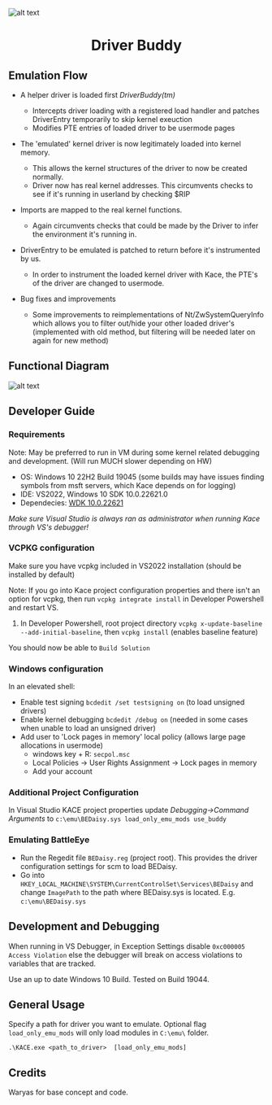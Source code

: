 ![alt text](https://drive.google.com/uc?export=view&id=1qgfpXdotNpEWSKo2I_O2puZFFBchPjrG)

# <p align="center">Driver Buddy</p>

## Emulation Flow

* A helper driver is loaded first *DriverBuddy(tm)*
  - Intercepts driver loading with a registered load handler and patches DriverEntry temporarily to skip kernel exeuction
  - Modifies PTE entries of loaded driver to be usermode pages 

* The 'emulated' kernel driver is now legitimately loaded into kernel memory.
  - This allows the kernel structures of the driver to now be created normally.
  - Driver now has real kernel addresses.  This circumvents checks to see if it's running in userland by checking $RIP

* Imports are mapped to the real kernel functions.
  - Again circumvents checks that could be made by the Driver to infer the environment it's running in.

* DriverEntry to be emulated is patched to return before it's instrumented by us.
  - In order to instrument the loaded kernel driver with Kace, the PTE's of the driver are changed to usermode.

* Bug fixes and improvements
  - Some improvements to reimplementations of Nt/ZwSystemQueryInfo which allows you to filter out/hide your other loaded driver's (implemented with old method, but filtering will be needed later on again for new method)

## Functional Diagram
![alt text](https://drive.google.com/uc?export=view&id=1yxhjL3jBhpJIJbLO9AvpUxS4kEja9qJs)


## Developer Guide

### Requirements
Note: May be preferred to run in VM during some kernel related debugging and development.  (Will run MUCH slower depending on HW)

- OS: Windows 10 22H2 Build 19045 (some builds may have issues finding symbols from msft servers, which Kace depends on for logging)
- IDE: VS2022, Windows 10 SDK 10.0.22621.0
- Dependecies:  [WDK 10.0.22621](https://learn.microsoft.com/en-us/windows-hardware/drivers/download-the-wdk)

*Make sure Visual Studio is always ran as administrator when running Kace through VS's debugger!*


### VCPKG configuration
Make sure you have vcpkg included in VS2022 installation (should be installed by default)

Note: If you go into Kace project configuration properties and there isn't an option for vcpkg, then run `vcpkg integrate install` in Developer Powershell and restart VS.

1. In Developer Powershell, root project directory `vcpkg x-update-baseline --add-initial-baseline`, then `vcpkg install`  (enables baseline feature)

You should now be able to `Build Solution`

### Windows configuration

In an elevated shell:
- Enable test signing `bcdedit /set testsigning on` (to load unsigned drivers)
- Enable kernel debugging `bcdedit /debug on` (needed in some cases when unable to load an unsigned driver)
- Add user to 'Lock pages in memory' local policy  (allows large page allocations in usermode)
    * windows key + R: `secpol.msc`
    * Local Policies -> User Rights Assignment -> Lock pages in memory
    * Add your account

### Additional Project Configuration

In Visual Studio KACE project properties update *Debugging->Command Arguments* to `c:\emu\BEDaisy.sys load_only_emu_mods use_buddy`

### Emulating BattleEye

 - Run the Regedit file `BEDaisy.reg` (project root). This provides the driver configuration settings for scm to load BEDaisy.
 - Go into `HKEY_LOCAL_MACHINE\SYSTEM\CurrentControlSet\Services\BEDaisy` and change `ImagePath` to the path where BEDaisy.sys is located.  E.g. `c:\emu\BEDaisy.sys`

## Development and Debugging

When running in VS Debugger, in Exception Settings disable `0xc000005 Access Violation` else the debugger will break on access violations to variables that are tracked.

Use an up to date Windows 10 Build.  Tested on Build 19044.

## General Usage
Specify a path for driver you want to emulate.  Optional flag `load_only_emu_mods` will only load modules in `C:\emu\` folder.
```shell
.\KACE.exe <path_to_driver>  [load_only_emu_mods]
```

## Credits

Waryas for base concept and code.
